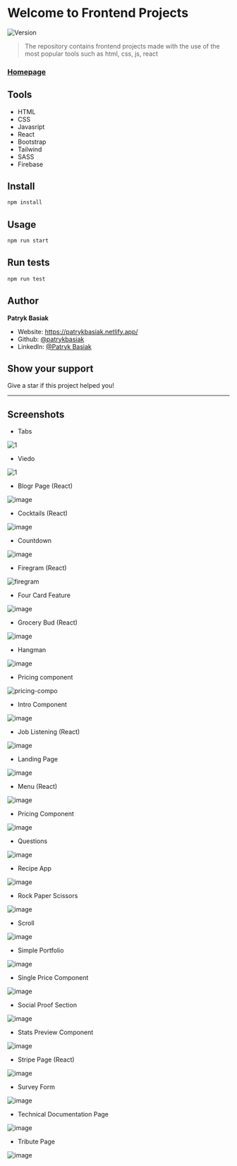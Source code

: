 # Welcome to Frontend Projects
![Version](https://img.shields.io/badge/version-1.0.0-blue.svg?cacheSeconds=2592000)

> The repository contains frontend projects made with the use of the most popular tools such as html, css, js, react

### [Homepage](https://patrykbasiak.netlify.app/)

## Tools

* HTML
* CSS
* Javasript
* React
* Bootstrap
* Tailwind
* SASS
* Firebase

## Install

```sh
npm install
```

## Usage

```sh
npm run start
```

## Run tests

```sh
npm run test
```

## Author

**Patryk Basiak**

* Website: https://patrykbasiak.netlify.app/
* Github: [@patrykbasiak](https://github.com/patrykbasiak)
* LinkedIn: [@Patryk Basiak](https://www.linkedin.com/in/patryk-basiak-a8404a212/)

## Show your support

Give a star if this project helped you!


***
## Screenshots

* Tabs

![1](https://user-images.githubusercontent.com/37413799/122683795-e55fe780-d201-11eb-8db8-8bce6a7aac98.png)

* Viedo

![1](https://user-images.githubusercontent.com/37413799/122683870-52737d00-d202-11eb-8c2b-cc820765945b.png)

* Blogr Page (React)

![image](https://user-images.githubusercontent.com/37413799/122683949-d463a600-d202-11eb-9204-1226ae0121c2.png)


* Cocktails (React)

![image](https://user-images.githubusercontent.com/37413799/122683973-f9f0af80-d202-11eb-9529-ed1650f74674.png)

* Countdown
 
 ![image](https://user-images.githubusercontent.com/37413799/122683988-1bea3200-d203-11eb-919a-f3e5451abf31.png)
 
* Firegram (React)

![firegram](https://user-images.githubusercontent.com/37413799/123069627-3c88d680-d413-11eb-9bc2-14c2046483b4.png)

* Four Card Feature

![image](https://user-images.githubusercontent.com/37413799/122684005-41773b80-d203-11eb-8d08-8fbf20d1324a.png)

* Grocery Bud (React)

![image](https://user-images.githubusercontent.com/37413799/122684401-7d130500-d205-11eb-8877-5b2abd9c885c.png)

* Hangman

![image](https://user-images.githubusercontent.com/37413799/122684422-91ef9880-d205-11eb-9c11-d1ddafe20b38.png)

* Pricing component

![pricing-compo](https://user-images.githubusercontent.com/37413799/123071276-d1400400-d414-11eb-8a3a-ce5620849946.png)

* Intro Component

![image](https://user-images.githubusercontent.com/37413799/122684433-a3d13b80-d205-11eb-8986-0da3cc7b23cd.png)

* Job Listening (React)

![image](https://user-images.githubusercontent.com/37413799/122684447-b6e40b80-d205-11eb-8c51-d18edfc88120.png)

* Landing Page

![image](https://user-images.githubusercontent.com/37413799/122684360-3cb38700-d205-11eb-86b4-81375fe2ee73.png)

* Menu (React)

![image](https://user-images.githubusercontent.com/37413799/122684457-c2cfcd80-d205-11eb-9da2-eec98ad3fde4.png)

* Pricing Component 

![image](https://user-images.githubusercontent.com/37413799/122684470-d54a0700-d205-11eb-8bf2-cd50d5ecf9ec.png)

* Questions

![image](https://user-images.githubusercontent.com/37413799/122684495-f27ed580-d205-11eb-8e7d-f4e1c74e2868.png)

* Recipe App

![image](https://user-images.githubusercontent.com/37413799/122786910-13eaca80-d2b5-11eb-9fbe-e4d698ca16d1.png)

* Rock Paper Scissors 

![image](https://user-images.githubusercontent.com/37413799/122684501-fc083d80-d205-11eb-8c92-dfc3eaee66b8.png)

* Scroll

![image](https://user-images.githubusercontent.com/37413799/122684509-09bdc300-d206-11eb-8ff8-871b1e97d4b7.png)

* Simple Portfolio

![image](https://user-images.githubusercontent.com/37413799/122684522-1510ee80-d206-11eb-8ef5-7ebfa08f2a14.png)

* Single Price Component

![image](https://user-images.githubusercontent.com/37413799/122684530-1f32ed00-d206-11eb-84b3-81ed43f8b88c.png)

* Social Proof Section

![image](https://user-images.githubusercontent.com/37413799/122684540-2b1eaf00-d206-11eb-89b6-f72de1e90f3e.png)

* Stats Preview Component

![image](https://user-images.githubusercontent.com/37413799/122684550-3f62ac00-d206-11eb-93e9-6e3971fe429b.png)

* Stripe Page (React)

![image](https://user-images.githubusercontent.com/37413799/122684556-4ee1f500-d206-11eb-9421-4ce9c2ed1e42.png)

* Survey Form

![image](https://user-images.githubusercontent.com/37413799/122684563-5acdb700-d206-11eb-9346-48c4c22bc285.png)

* Technical Documentation Page

![image](https://user-images.githubusercontent.com/37413799/122684570-67eaa600-d206-11eb-9597-2eabf5bccf0d.png)

* Tribute Page

![image](https://user-images.githubusercontent.com/37413799/122684587-7f299380-d206-11eb-834e-6d04896af7bc.png)









